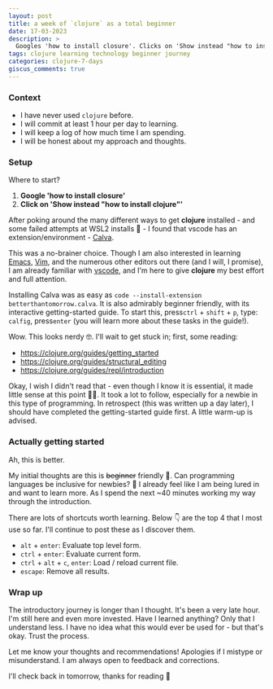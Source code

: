 ```yaml
---
layout: post
title: a week of `clojure` as a total beginner
date: 17-03-2023
description: >
  Googles 'how to install closure'. Clicks on 'Show instead "how to install clojure"'.
tags: clojure learning technology beginner journey
categories: clojure-7-days
giscus_comments: true
---
```


### Context

- I have never used `clojure` before.
- I will commit at least 1 hour per day to learning.
- I will keep a log of how much time I am spending.
- I will be honest about my approach and thoughts.

### Setup

Where to start?

1. **Google 'how to install closure'**
2. **Click on 'Show instead "how to install clojure"'**

After poking around the many different ways to get **clojure** installed - and some failed attempts at WSL2 installs 🥴 - I found that vscode has an extension/environment - [Calva](https://calva.io/).

This was a no-brainer choice. Though I am also interested in learning [Emacs](https://www.gnu.org/software/emacs/), [Vim](https://www.vim.org/), and the numerous other editors out there (and I will, I promise), I am already familiar with [vscode](https://code.visualstudio.com/), and I'm here to give **clojure** my best effort and full attention.

Installing Calva was as easy as `code --install-extension  betterthantomorrow.calva`. It is also admirably beginner friendly, with its interactive getting-started guide. To start this, press`ctrl` + `shift` + `p`, type: `calfig`, press`enter` (you will learn more about these tasks in the guide!).

Wow. This looks nerdy 🤓. I'll wait to get stuck in; first, some reading:

- <https://clojure.org/guides/getting_started>
- <https://clojure.org/guides/structural_editing>
- <https://clojure.org/guides/repl/introduction>

Okay, I wish I didn't read that - even though I know it is essential, it made little sense at this point 🤷‍♂️. It took a lot to follow, especially for a newbie in this type of programming. In retrospect (this was written up a day later), I should have completed the getting-started guide first. A little warm-up is advised.

### Actually getting started

Ah, this is better.

My initial thoughts are this is ~~beginner~~ friendly 🙌. Can programming languages be inclusive for newbies? 🤔 I already feel like I am being lured in and want to learn more. As I spend the next ~40 minutes working my way through the introduction.

There are lots of shortcuts worth learning. Below 👇 are the top 4 that I most use so far. I'll continue to post these as I discover them.

- `alt` + `enter`: Evaluate top level form.
- `ctrl` + `enter`: Evaluate current form.
- `ctrl` + `alt` + `c`, `enter`: Load / reload current file.
- `escape`: Remove all results.

### Wrap up

The introductory journey is longer than I thought. It's been a very late hour. I'm still here and even more invested. Have I learned anything? Only that I understand less. I have no idea what this would ever be used for - but that's okay. Trust the process.

Let me know your thoughts and recommendations! Apologies if I mistype or misunderstand. I am always open to feedback and corrections.

I'll check back in tomorrow, thanks for reading 🙏
